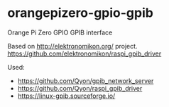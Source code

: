 # orangepizero-gpio-gpib
Orange Pi Zero GPIO GPIB interface

Based on http://elektronomikon.org/ project. https://github.com/elektronomikon/raspi_gpib_driver

Used:
- https://github.com/Qyon/gpib_network_server
- https://github.com/Qyon/raspi_gpib_driver
- https://linux-gpib.sourceforge.io/
